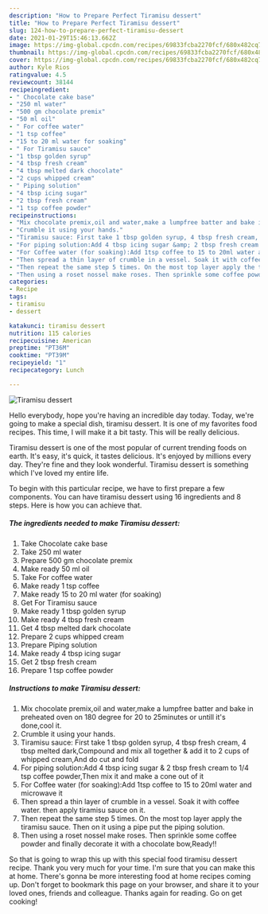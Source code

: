 ```yaml
---
description: "How to Prepare Perfect Tiramisu dessert"
title: "How to Prepare Perfect Tiramisu dessert"
slug: 124-how-to-prepare-perfect-tiramisu-dessert
date: 2021-01-29T15:46:13.662Z
image: https://img-global.cpcdn.com/recipes/69833fcba2270fcf/680x482cq70/tiramisu-dessert-recipe-main-photo.jpg
thumbnail: https://img-global.cpcdn.com/recipes/69833fcba2270fcf/680x482cq70/tiramisu-dessert-recipe-main-photo.jpg
cover: https://img-global.cpcdn.com/recipes/69833fcba2270fcf/680x482cq70/tiramisu-dessert-recipe-main-photo.jpg
author: Kyle Rios
ratingvalue: 4.5
reviewcount: 38144
recipeingredient:
- " Chocolate cake base"
- "250 ml water"
- "500 gm chocolate premix"
- "50 ml oil"
- " For coffee water"
- "1 tsp coffee"
- "15 to 20 ml water for soaking"
- " For Tiramisu sauce"
- "1 tbsp golden syrup"
- "4 tbsp fresh cream"
- "4 tbsp melted dark chocolate"
- "2 cups whipped cream"
- " Piping solution"
- "4 tbsp icing sugar"
- "2 tbsp fresh cream"
- "1 tsp coffee powder"
recipeinstructions:
- "Mix chocolate premix,oil and water,make a lumpfree batter and bake in preheated oven on 180 degree for 20 to 25minutes or untill it&#39;s done,cool it."
- "Crumble it using your hands."
- "Tiramisu sauce: First take 1 tbsp golden syrup, 4 tbsp fresh cream, 4 tbsp melted dark,Compound and mix all together &amp; add it to 2 cups of whipped cream,And do cut and fold"
- "For piping solution:Add 4 tbsp icing sugar &amp; 2 tbsp fresh cream to 1/4 tsp coffee powder,Then mix it and make a cone out of it"
- "For Coffee water (for soaking):Add 1tsp coffee to 15 to 20ml water and microwave it"
- "Then spread a thin layer of crumble in a vessel. Soak it with coffee water. then apply tiramisu sauce on it."
- "Then repeat the same step 5 times. On the most top layer apply the tiramisu sauce. Then on it using a pipe put the piping solution."
- "Then using a roset nossel make roses. Then sprinkle some coffee powder and finally decorate it with a chocolate bow,Ready!!"
categories:
- Recipe
tags:
- tiramisu
- dessert

katakunci: tiramisu dessert 
nutrition: 115 calories
recipecuisine: American
preptime: "PT36M"
cooktime: "PT39M"
recipeyield: "1"
recipecategory: Lunch

---
```



![Tiramisu dessert](https://img-global.cpcdn.com/recipes/69833fcba2270fcf/680x482cq70/tiramisu-dessert-recipe-main-photo.jpg)

Hello everybody, hope you're having an incredible day today. Today, we're going to make a special dish, tiramisu dessert. It is one of my favorites food recipes. This time, I will make it a bit tasty. This will be really delicious.

Tiramisu dessert is one of the most popular of current trending foods on earth. It's easy, it's quick, it tastes delicious. It's enjoyed by millions every day. They're fine and they look wonderful. Tiramisu dessert is something which I've loved my entire life.




To begin with this particular recipe, we have to first prepare a few components. You can have tiramisu dessert using 16 ingredients and 8 steps. Here is how you can achieve that.

<!--inarticleads1-->

##### The ingredients needed to make Tiramisu dessert:

1. Take  Chocolate cake base
1. Take 250 ml water
1. Prepare 500 gm chocolate premix
1. Make ready 50 ml oil
1. Take  For coffee water
1. Make ready 1 tsp coffee
1. Make ready 15 to 20 ml water (for soaking)
1. Get  For Tiramisu sauce
1. Make ready 1 tbsp golden syrup
1. Make ready 4 tbsp fresh cream
1. Get 4 tbsp melted dark chocolate
1. Prepare 2 cups whipped cream
1. Prepare  Piping solution
1. Make ready 4 tbsp icing sugar
1. Get 2 tbsp fresh cream
1. Prepare 1 tsp coffee powder




<!--inarticleads2-->

##### Instructions to make Tiramisu dessert:

1. Mix chocolate premix,oil and water,make a lumpfree batter and bake in preheated oven on 180 degree for 20 to 25minutes or untill it&#39;s done,cool it.
1. Crumble it using your hands.
1. Tiramisu sauce: First take 1 tbsp golden syrup, 4 tbsp fresh cream, 4 tbsp melted dark,Compound and mix all together &amp; add it to 2 cups of whipped cream,And do cut and fold
1. For piping solution:Add 4 tbsp icing sugar &amp; 2 tbsp fresh cream to 1/4 tsp coffee powder,Then mix it and make a cone out of it
1. For Coffee water (for soaking):Add 1tsp coffee to 15 to 20ml water and microwave it
1. Then spread a thin layer of crumble in a vessel. Soak it with coffee water. then apply tiramisu sauce on it.
1. Then repeat the same step 5 times. On the most top layer apply the tiramisu sauce. Then on it using a pipe put the piping solution.
1. Then using a roset nossel make roses. Then sprinkle some coffee powder and finally decorate it with a chocolate bow,Ready!!




So that is going to wrap this up with this special food tiramisu dessert recipe. Thank you very much for your time. I'm sure that you can make this at home. There's gonna be more interesting food at home recipes coming up. Don't forget to bookmark this page on your browser, and share it to your loved ones, friends and colleague. Thanks again for reading. Go on get cooking!
